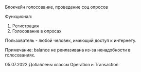 Блокчейн голосование, проведение соц опросов

Функционал:
  1) Регистрация
  2) Голосование в опросах

Пользователь - любой человек, имеющий доступ к интернету.

Примечание: balance не реилазивана из-за ненадобности в голосованиях.

05.07.2022
Добавлены классы Operation и Transaction
